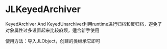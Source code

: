 # JLKeyedArchiver
KeyedArchiver And KeyedUnarchiver利用runtime进行归档和反归档，避免了对象属性过多设置起来比较麻烦，适合新手使用

使用方法：导入JLObject，创建的类继承它即可
